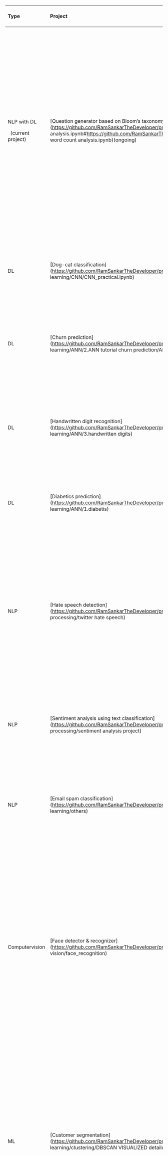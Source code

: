 

|**Type**|**Project**|**Dataset**|**Algorithms with score**|**Libraries**|**methodology**|**What the model/program does**|
| :- | :- | :- | :- | :- | :- | :- |
|<p>NLP with DL </p><p></p><p></p><p>` `(current project)</p>|[Question generator based on Bloom’s taxonomy](https://github.com/RamSankarTheDeveloper/projects/blob/main/resume word count analysis.ipynb#https://github.com/RamSankarTheDeveloper/projects/blob/main/resume word count analysis.ipynb)(ongoing)|<p>NLP, dataset created by self,</p><p>eli5 dataset</p>|Purely NLP as of yet, is adding deep learning and pretrained language models.|spacy, nltk, neuralcoref, pandas, NumPy, keybert, parrot, regex as of yet|<p>- Program to preprocess entered text</p><p>- Program to determine entities using neural coref, NER, repeated POS patterns etc.</p><p>- Program to blank out extracted entities to generate fill-in-the-blank questions (level 1 question on Bloom’s taxonomy)</p><p>- Program to preprocess sentences that have keywords and generate questions associating the entities and keyword (level 3 questions)</p><p>- Program to train pre trained language models to generate further complex questions</p>|<p>- Takes in a textbook and generates questions of 5 difficulty/complexity levels in Bloom’s taxonomy</p><p>- Currently (NLP only version) the model can generate level 1 questions and partially level 3 questions.</p>|
|DL|[Dog-cat classification](https://github.com/RamSankarTheDeveloper/projects/blob/main/5.deep learning/CNN/CNN_practical.ipynb)|stock images|<p>CNN</p><p>(WA=0.79)</p>|sklearn, tqdm, random, cv2, os, tensorflow, keras, matplotlib, seaborn|<p>- Reads and preprocess image folders into train-test variables</p><p>- Creates a CNN black-box model, trained, plotted loss and accuracy graphs</p>|- Given the image of a cat or a dog, the model predicts whether if it is a cat or dog |
|DL|[Churn prediction](https://github.com/RamSankarTheDeveloper/projects/blob/main/5.deep learning/ANN/2.ANN tutorial churn prediction/ANN_churn_prediction.ipynb)|Churn\_modelling dataset from kaggle|<p>ANN</p><p>(84.25)</p>|tensorflow, keras, sklearn, numpy, pandas, matplotlib|<p>- Dataset analysis and preprocessing</p><p>- Created an ANN black-box model and trained</p><p>- Analysed the accuracy of  the model</p>|- Given numerical data-point about a customer, the model predicts the probability of the customer terminating his/her account from the bank|
|DL|[Handwritten digit recognition](https://github.com/RamSankarTheDeveloper/projects/tree/main/5.deep learning/ANN/3.handwritten digits)|Mnist dataset from keras|<p>ANN</p><p>(65.68)</p>|keras, numpy, matplotlib|<p>- Created a black box model, trained using dataset, error happened due to incompatible shapes</p><p>- Reshaped using one hot encoding</p><p>- Trained successfully</p><p>- Evaluated the model</p>|- Given pixel values in 28\*28 resolution (B&W) of an image of handwritten number(single digit), the model will predict the number|
|DL|[Diabetics prediction](https://github.com/RamSankarTheDeveloper/projects/tree/main/5.deep learning/ANN/1.diabetis)|Diabetics dataset from Kaggle(USA, before 1990)|<p>ANN</p><p>(74.61)</p>|keras, pandas, numpy|<p>- Created an ANN black-box model and trained it</p><p>- Analysed the accuracy of  the model</p>|- Given the numerical data, determines the probability that the patient has diabetics and not|
|NLP|[Hate speech detection](https://github.com/RamSankarTheDeveloper/projects/tree/main/4.Natural Language processing/twitter hate speech)|Twitter data|Multinomial naive bayes(95.25), Random forest classifier(f1=98.33) , XGBoost classifier(96.38),SVM(98.53), Logistic regression(97.41)|sklearn and other data analysis libraries|<p>- Did analysis and preprocessing</p><p>- Applied Regex to clean data</p><p>- Applied oversampling (random)</p><p>- Applied Tfidftransformer  to xtrain after applying Count-vectorizer</p><p>- Did multiple algorithms and analysed each model’s F1 score</p><p>- Analysed ROC curve, Precision-recall curve for Random forest and XGBoost</p>|- Given comment/sentence, the model will predict if it is hate speech or not (1 if hate speech, 0 if not)|
|NLP|[Sentiment analysis using text classification](https://github.com/RamSankarTheDeveloper/projects/tree/main/4.Natural Language processing/sentiment analysis project)|Sentiment analysis of movie reviews dataset from Kaggle|<p>Multinomial naive bayes</p><p>(58.65)</p>|sklearn, pandas, matplotlib|<p>- Dataset analysis</p><p>- Applied Tfidfvectorizer</p><p>- Fitted and tested the model</p>|- Given a review that was preprocessed with Tfidfvectorizer, the model will predict: 0 if negative, 1 if somewhat negative, 2 if neutral, 3 if somewhat positive, 4 if positive|
|NLP|[Email spam classification](https://github.com/RamSankarTheDeveloper/projects/tree/main/2.ML/Supervised learning/others)|Smsspamcollection dataset|<p>Multinomial naive bayes</p><p>(WA of F1=0.98)</p>|sklearn, joblib, pandas, imblearn|<p>- Preprocessed dataset with Encoding, Countvectorizer, Random sampling</p><p>- Fitted the model</p><p>- Analysed the model with Classification matrix</p><p>- Saved the model in Joblib format</p>|- Preprocess a sample into countvectorizer feed to model and the model will predict if it is a spam comment or not|
|Computervision|[Face detector & recognizer](https://github.com/RamSankarTheDeveloper/projects/tree/main/3.computer vision/face_recognition)|Self generated data |HAAR cascade pretrained model, LBPH face recognizer|cv2, os, csv, numpy, PIL, pandas|<p>- Created folders ‘id’ and ‘name’</p><p>- Took face samples directly from video feed detected by HAAR cascade detector and stored as file</p><p>- Created a subdirectory for trainer data, cropped out the faces using haar, trained using LBPH Recognizer</p><p>- Saved the trained model(yml file) into subdirectory,’trainer’</p><p>- Tested the model with opening Camera,  preprocessed the feed, and analysed using c-Confidence of the Recognizer.</p>||
|<p>ML</p><p></p>|[Customer segmentation](https://github.com/RamSankarTheDeveloper/projects/blob/main/2.ML/Unsupervised learning/clustering/DBSCAN VISUALIZED detailed.ipynb)|Mall\_customers dataset from Kaggle|K-means clustering, DBSCAN clustering, Agglomerative clustering, Hierarchical clustering|sklearn, pandas, matplotlib, numpy, math|<p>- Feature engineered necessary columns</p><p>- Fitted K-means algorithm 10 times with 10 values</p><p>- Plotted elbow method graph (wcss list vs number of clusters) and chose optimum number of clusters</p><p>- Visualised clusters</p><p>- Used nearest neighbours to determine  optimum parameters with K-distance graph, fitted on DBSCAN  and visualised the clusters</p><p>- Fitted Agglomerative and Hierarchical clustering additionally</p>|- Given income, it will predict the cluster the person is a part of.|
|<p>ML</p><p></p>|[Market basket  analysis of store data](https://github.com/RamSankarTheDeveloper/projects/blob/main/2.ML/Unsupervised learning/association/apriori algorithm of market basket analysis.ipynb)|7500 transactions of a week at a French retail store|Apriori|apyori, numpy, pandas, matplotlib|<p>- Data analysis and preprocessing</p><p>- Fitted Apriori model with required parameters</p><p>- Derived relations and created rules</p>|- The model created some rules. You can analyse the relations of items with other items.|
|ML|[Iris multiclass classification](https://github.com/RamSankarTheDeveloper/projects/tree/main/2.ML/Supervised learning/classification/multiclass classification)|Iris dataset(the characteristics of each iris species flowers)|Decision trees(0.93), KNN(0.93), Random forest(0.93), Gradient boosting regressor(0.93)|matplotlib, seaborn, pandas, numpy|<p>- Data analysis and visualisation</p><p>- Trained decision tree model, visualised tree, evaluated, hyper-parameter tuned with K fold and GridSearchCV</p><p>- Trained KNN, Random forest, Gradient boosting regressor models</p><p>- Hyper-parameter tuned the above models</p><p>- Evaluated the above models with multi-label confusion matrix and classification report.</p>|- Given independent variables, models will predict the class the sample datapoint belongs in.|
|ML|[Breast cancer prediction](https://github.com/RamSankarTheDeveloper/projects/blob/main/2.ML/Supervised learning/classification/binary classification/rest of binary classifications/rest of binary classifications.ipynb)|Breast cancer dataset|Logistic regression(acc=95.80), SVM(93.7), KNN(95.1), Decision tree(90.9), Naive bayes(93.7)|sklearn, matplotlib, pandas|<p>- Dataset preprocessing</p><p>- Trained multiple models</p><p>- Evaluated all the models and visually compared the classification reports.</p>|- Given independent variables, models will predict the  class the sample data-point belongs in.|
|ML|[Predicting survival Titanic passengers](https://github.com/RamSankarTheDeveloper/projects/blob/main/2.ML/Supervised learning/classification/binary classification/logistic regression/logistic regression.ipynb)|Titanic dataset|Logistic regression (79.88)|sklearn, pandas|<p>- Dataset analysis and preprocessing</p><p>- Fitted Logistic regression and analysed the model</p>|- given the independent variables of passengers in Titanic dataset, it will predict whether they survive or not|
|ML|[Predicting car purchase customers](https://github.com/RamSankarTheDeveloper/projects/blob/main/2.ML/Supervised learning/classification/binary classification/logistic regression/logistic regression 2.ipynb)|SUV dataset(whether the customer buys SUV or not)|<p>Logistic regression</p><p>(WA= 0.83)</p>|sklearn, pandas, matplotlib, seaborn|<p>- Dataset analysis and preprocessing</p><p>- Logistic model is created and fitted</p><p>- Analysed with Classification matrix</p><p>- Plotted Roc-auc curve</p><p>- Calculated Log loss(0.39)</p>|- Given the independent variables of customers, the model will predict whether they will buy the car or not|
|ML|[Brain weight prediction](https://github.com/RamSankarTheDeveloper/projects/blob/main/2.ML/Supervised learning/regression/linear regression.ipynb)|Headbrain.csv|<p>Linear regression</p><p>(R2=0.63)</p>|sklearn, numpy, pandas|<p>- Dataset preprocessing</p><p>- Fitted into Linear regression model</p><p>- Evaluated score</p>|- Given input variables, model will try to predict a value|
|ML|[Polynomial regression from scratch witout  vectorization](https://github.com/RamSankarTheDeveloper/projects/blob/main/2.ML/Supervised learning/regression/polynomial self.ipynb)|Headbrain.csv|<p>Polynomial regression without dot product</p><p>(R2=0.58)</p>|sklearn, numpy, pandas, matplotlib|<p>- Converted data into input and output by code</p><p>- Standardized independent values by code</p><p>- Executed program and Regression line visualized with matplotlib</p><p>- Evaluated model with Error-iteration plot</p><p>- Calculated R2 score</p>|- Given input variables, model will try to predict a value|
|Data analysis projects|||||||

